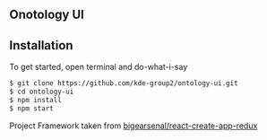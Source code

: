 ## Onotology UI

## Installation
To get started, open terminal and do-what-i-say
```bash
$ git clone https://github.com/kde-group2/ontology-ui.git
$ cd ontology-ui
$ npm install
$ npm start
```

Project Framework taken from [bigearsenal/react-create-app-redux](https://github.com/bigearsenal/react-create-app-redux)
